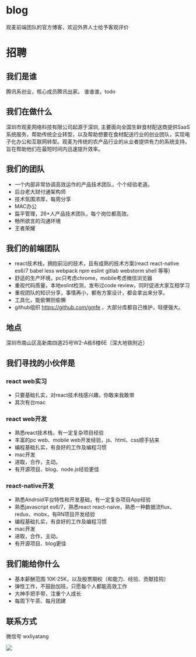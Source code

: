 # blog

观麦前端团队的官方博客，欢迎外界人士给予客观评价

# 招聘

## 我们是谁

腾讯系创业，核心成员腾讯出家。 谁谁谁，todo

## 我们在做什么

深圳市观麦网络科技有限公司起源于深圳, 主要面向全国生鲜食材配送商提供SaaS系统服务，帮助传统企业转型，以及帮助想要在食材配送行业的创业团队，实现电子化办公和互联网转型。观麦为传统的农产品行业的从业者提供有力的系统支持，旨在帮助他们在最短时间内迅速提升效率。

## 我们的团队

- 一个内部非常协调高效运作的产品技术团队，个个经验老道。
- 后台老大财付通架构师
- 技术氛围浓厚，每周分享
- MAC办公
- 扁平管理，26+人产品技术团队，每个岗位都高效。
- 畅所欲言的沟通环境
- 王者荣耀

## 我们的前端团队
- react技术栈，拥抱前沿的技术，且有成熟的技术方案(react react-native es6/7 babel less webpack npm eslint gitlab webstorm shell 等等)
- 舒适的生产环境，pc只考虑chrome，mobile考虑微信浏览器
- 重视代码质量，本地eslint检测，发布过code review，同时促进大家互相学习
- 重视团队的知识分享，事情再小，都有方案设计，都会拿出来分享。
- 工具化，能偷懒则偷懒
- github组织 https://github.com/gmfe ，大部分库都自己维护，轻便强大。

## 地点
深圳市南山区高新南四道25号W2-A栋6楼6E（深大地铁附近）

## 我们寻找的小伙伴是

### react web实习

- 只要基础扎实，对react技术栈感兴趣，你敢来我敢带
- 其次有台mac

### react web开发

- 熟悉react技术栈，有一定复杂项目经验
- 丰富的pc web、mobile web开发经验，js、html、css顺手拈来
- 编程基础扎实，有良好的工作及编程习惯
- mac开发
- 进取，合作，主动。
- 有开源项目、blog、node.js经验更佳

### react-native开发

- 熟悉Android平台特性和开发基础，有一定复杂项目App经验
- 熟悉javascript es6/7，熟悉react react-naive，熟悉一种数据流flux、redux、mobx，有RN项目开发经验
- 编程基础扎实，有良好的工作及编程习惯
- mac开发
- 进取，合作，主动。
- 有开源项目、blog更佳


## 我们能给你什么

- 基本薪酬范围 10K-25K，以及股票期权（和能力、经验、贡献挂钩）
- 弹性工作，不鼓励加班，只愿每个人都能高效工作
- 大神手把手带，注重个人成长
- 每周下午茶、每月团建

## 联系方式

微信号 wxliyatang

![](http://i4.buimg.com/567571/0e70df4e5856f5ad.png)
